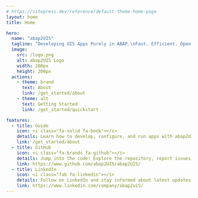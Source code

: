 ```yaml
---
# https://vitepress.dev/reference/default-theme-home-page
layout: home
title: Home

hero:
  name: "abap2UI5"
  tagline: "Developing UI5 Apps Purely in ABAP.\nFast. Efficient. Open Source."
  image:
    src: /logo.png
    alt: abap2UI5 Logo
    width: 200px
    height: 200px
  actions:
    - theme: brand
      text: About
      link: /get_started/about
    - theme: alt
      text: Getting Started
      link: /get_started/quickstart

features:
  - title: Guide
    icon: <i class="fa-solid fa-book"></i>
    details: Learn how to develop, configure, and run apps with abap2UI5.
    link: /get_started/about
  - title: GitHub
    icon: <i class="fa-brands fa-github"></i>
    details: Jump into the code! Explore the repository, report issues, and contribute to the project.
    link: https://www.github.com/abap2UI5/abap2UI5/
  - title: LinkedIn
    icon: <i class="fab fa-linkedin"></i>
    details: Follow on LinkedIn and stay informed about latest updates and changes.
    link: https://www.linkedin.com/company/abap2ui5/
---
```

